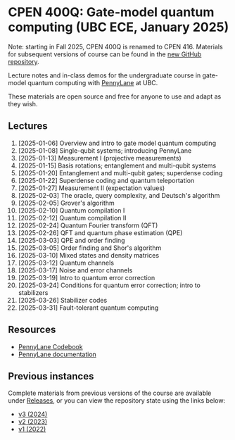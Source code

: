 # CPEN 400Q: Gate-model quantum computing (UBC ECE, January 2025)

Note: starting in Fall 2025, CPEN 400Q is renamed to CPEN 416. Materials for subsequent versions of course can be found in the [new GitHub repository](https://github.com/glassnotes/CPEN-416/).

Lecture notes and in-class demos for the undergraduate course in gate-model quantum computing with [PennyLane](https://github.com/PennyLaneAI/pennylane/) at UBC. 

These materials are open source and free for anyone to use and adapt as they
wish.

## Lectures

1. [2025-01-06] Overview and intro to gate model quantum computing
2. [2025-01-08] Single-qubit systems; introducing PennyLane
3. [2025-01-13] Measurement I (projective measurements)
4. [2025-01-15] Basis rotations; entanglement and multi-qubit systems
5. [2025-01-20] Entanglement and multi-qubit gates; superdense coding
6. [2025-01-22] Superdense coding and quantum teleportation
7. [2025-01-27] Measurement II (expectation values)
8. [2025-02-03] The oracle, query complexity, and Deutsch's algorithm
9. [2025-02-05] Grover's algorithm
10. [2025-02-10] Quantum compilation I
11. [2025-02-12] Quantum compilation II
12. [2025-02-24] Quantum Fourier transform (QFT)
13. [2025-02-26] QFT and quantum phase estimation (QPE)
14. [2025-03-03] QPE and order finding
15. [2025-03-05] Order finding and Shor's algorithm
16. [2025-03-10] Mixed states and density matrices
17. [2025-03-12] Quantum channels
18. [2025-03-17] Noise and error channels
19. [2025-03-19] Intro to quantum error correction
20. [2025-03-24] Conditions for quantum error correction; intro to stabilizers
21. [2025-03-26] Stabilizer codes
22. [2025-03-31] Fault-tolerant quantum computing

## Resources

 - [PennyLane Codebook](https://pennylane.ai/codebook/)
 - [PennyLane documentation](https://pennylane.readthedocs.io/en/stable/)

## Previous instances

Complete materials from previous versions of the course are available under
[Releases](https://github.com/glassnotes/CPEN-400Q/releases), or you can view the
repository state using the links below:

 * [v3 (2024)](https://github.com/glassnotes/CPEN-400Q/tree/1d92f57edde7b79e7e71aecdd85146ffcec726cb) 
 * [v2 (2023)](https://github.com/glassnotes/CPEN-400Q/tree/19060632843f782f1e9c510694d2fb2140ffe61a)
 * [v1 (2022)](https://github.com/glassnotes/CPEN-400Q/tree/e3a116153d07c8fa644d6ba88c3fe60259b9731f)
